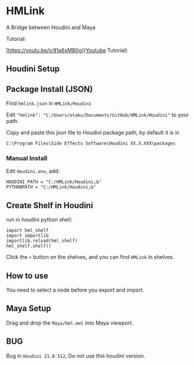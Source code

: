 # HMLink

A Bridge between Houdini and Maya

Tutorial:

[https://youtu.be/jc91a6xMB0g](Youtube Tutorial)

## Houdini Setup

## Package Install (JSON)

Find `hmlink.json` in `HMLink/Houdini`

Edit `"hmlink": "C:/Users/otaku/Documents/GitHub/HMLink/Houdini"` to your path.

Copy and paste this json file to Houdini package path, by default it is in 

```
C:\Program Files\Side Effects Software\Houdini XX.X.XXX\packages
```

### Manual Install

Edit `Houdini.env`, add:

```
HOUDINI_PATH = "C:/HMLink/Houdini;&"
PYTHONPATH = "C:/HMLink/Houdini;&"
```

## Create Shelf in Houdini

run in houdini python shell:

```
import hml_shelf
import importlib
importlib.reload(hml_shelf)
hml_shelf.shelf()

```

Click the `+` button on the shelves, and you can find `HMLink` in shelves.

## How to use

You need to select a node before you export and import.

## Maya Setup

Drag and drop the `Maya/hml.mel` into Maya viewport.

## BUG

Bug in `Houdini 21.0.512`, Do not use this houdini version.